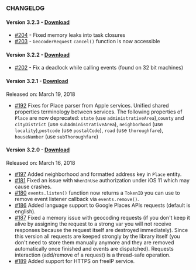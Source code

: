 ### CHANGELOG

#### Version 3.2.3 - [Download](https://github.com/malcommac/SwiftLocation/releases/tag/3.2.3)

- [#204](https://github.com/malcommac/SwiftLocation/issues/204)  - Fixed memory leaks into task closures
- [#203](https://github.com/malcommac/SwiftLocation/issues/203)  - `GeocoderRequest` `cancel()` function is now accessible


#### Version 3.2.2 - [Download](https://github.com/malcommac/SwiftLocation/releases/tag/3.2.2)

- [#202](https://github.com/malcommac/SwiftLocation/issues/202)  - Fix a deadlock while calling events (found on 32 bit machines)


#### Version 3.2.1 - [Download](https://github.com/malcommac/SwiftLocation/releases/tag/3.2.1)

Released on: March 19, 2018

* [#192](https://github.com/malcommac/SwiftLocation/issues/192) Fixes for Place parser from Apple services. Unified shared properties terminology between services. The following properties of `Place` are now deprecated: `state` (use `administrativeArea`),`county` and `cityDistrict` (use `subAdministrativeArea`), `neighborhood` (use `locality`),`postcode` (use `postalCode`), `road` (use `thoroughfare`), `houseNumber` (use `subThoroughfare`)

#### Version 3.2.0 - [Download](https://github.com/malcommac/SwiftLocation/releases/tag/3.1.0) 

Released on: March 16, 2018

- [#197](https://github.com/malcommac/SwiftLocation/issues/197) Added neighborhood and formatted address key in `Place` entity.
- [#181](https://github.com/malcommac/SwiftLocation/issues/181) Fixed an issue with `WhenInUse` authorization under iOS 11 which may cause crashes.
- [#180](https://github.com/malcommac/SwiftLocation/issues/180) `events.listen()` function now returns a `TokenID` you can use to remove event listener callback via `events.remove()`.
- [#186](https://github.com/malcommac/SwiftLocation/pull/186) Added language support to Google Places APIs requests (default is english).
- [#187](https://github.com/malcommac/SwiftLocation/issues/187) Fixed a memory issue with geocoding requests (if you don't keep it alive by assigning the request to a strong var you will not receive responses because the request itself are destroyed immediately). Since this version all requests are keeped strongly by the library itself (you don't need to store them manually anymore and they are removed automatically once finished and events are dispatched). Requests interaction (add/remove of a request) is a thread-safe operation.
- [#189](https://github.com/malcommac/SwiftLocation/pull/189) Added support for HTTPS on freeIP service.

